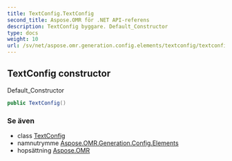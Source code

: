 ```yaml
---
title: TextConfig.TextConfig
second_title: Aspose.OMR för .NET API-referens
description: TextConfig byggare. Default_Constructor
type: docs
weight: 10
url: /sv/net/aspose.omr.generation.config.elements/textconfig/textconfig/
---
```

## TextConfig constructor

Default_Constructor

```csharp
public TextConfig()
```

### Se även

* class [TextConfig](../)
* namnutrymme [Aspose.OMR.Generation.Config.Elements](../../textconfig/)
* hopsättning [Aspose.OMR](../../../)


